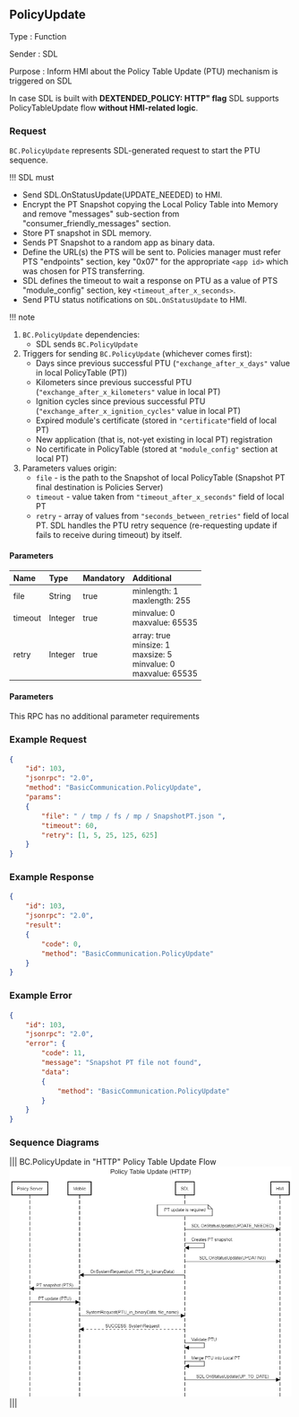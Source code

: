 ## PolicyUpdate
Type
: Function

Sender
: SDL

Purpose
: Inform HMI about the Policy Table Update (PTU) mechanism is triggered on SDL

In case SDL is built with **DEXTENDED_POLICY: HTTP" flag** SDL supports PolicyTableUpdate flow **without HMI-related logic**. 

### Request

``BC.PolicyUpdate`` represents SDL-generated request to start the PTU sequence.

!!! SDL must

* Send SDL.OnStatusUpdate(UPDATE_NEEDED) to HMI.
* Encrypt the PT Snapshot copying the Local Policy Table into Memory and remove "messages" sub-section from "consumer_friendly_messages" section.
*  Store PT snapshot in SDL memory.
*  Sends PT Snapshot to a random app as binary data. 
*  Define the URL(s) the PTS will be sent to. Policies manager must refer PTS "endpoints" section, key "0x07" for the appropriate `<app id>` which was chosen for PTS transferring.
* SDL defines the timeout to wait a response on PTU as a value of PTS "module_config" section, key `<timeout_after_x_seconds>`.
* Send PTU status notifications on ``SDL.OnStatusUpdate`` to HMI.

!!! note

1. ``BC.PolicyUpdate`` dependencies:
   * SDL sends ``BC.PolicyUpdate`` 
2. Triggers for sending ``BC.PolicyUpdate`` (whichever comes first):
   * Days since previous successful PTU (``"exchange_after_x_days"`` value in local PolicyTable (PT))
   * Kilometers since previous successful PTU (``"exchange_after_x_kilometers"`` value in local PT)
   * Ignition cycles since previous successful PTU (``"exchange_after_x_ignition_cycles"`` value in local PT)
   * Expired module's certificate (stored in ``"certificate"``field of local PT)
   * New application (that is, not-yet existing in local PT) registration
   * No certificate in PolicyTable (stored at `"module_config"` section at local PT)
3. Parameters values origin:
   * ``file`` - is the path to the Snapshot of local PolicyTable (Snapshot PT final destination is Policies Server)
   * ``timeout`` - value taken from ``"timeout_after_x_seconds"`` field of local PT
   * ``retry`` - array of values from ``"seconds_between_retries"`` field of local PT. SDL handles the PTU retry sequence (re-requesting update if fails to receive during timeout) by itself.

#### Parameters

|Name|Type|Mandatory|Additional|
|:---|:---|:--------|:---------|
|file|String|true|minlength: 1<br>maxlength: 255|
|timeout|Integer|true|minvalue: 0<br>maxvalue: 65535|
|retry|Integer|true|array: true<br>minsize: 1<br>maxsize: 5<br>minvalue: 0<br>maxvalue: 65535|


#### Parameters

This RPC has no additional parameter requirements

### Example Request

```json
{
	"id": 103,
	"jsonrpc": "2.0",
	"method": "BasicCommunication.PolicyUpdate",
	"params":
	{
		"file": " / tmp / fs / mp / SnapshotPT.json ",
		"timeout": 60,
		"retry": [1, 5, 25, 125, 625]
	}
}

```
### Example Response

```json
{
	"id": 103,
	"jsonrpc": "2.0",
	"result":
	{
		"code": 0,
		"method": "BasicCommunication.PolicyUpdate"
	}
}

```

### Example Error

```json
{
	"id": 103,
	"jsonrpc": "2.0",
	"error": {
		"code": 11,
		"message": "Snapshot PT file not found",
		"data":
		{
			"method": "BasicCommunication.PolicyUpdate"
		}
	}
}

```

### Sequence Diagrams

|||
BC.PolicyUpdate in "HTTP" Policy Table Update Flow
![Proprietary PTU](./assets/PolicyUpdate_in_HTTP_PTU_flow.png)
|||
